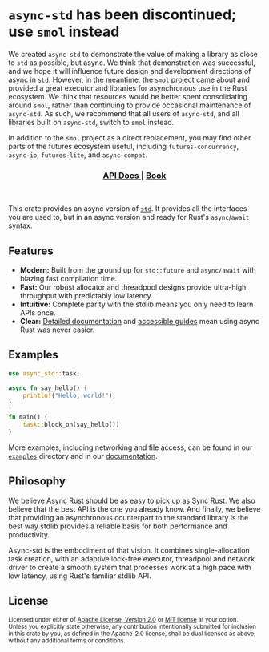 # `async-std` has been discontinued; use `smol` instead

We created `async-std` to demonstrate the value of making a library as close to
`std` as possible, but async. We think that demonstration was successful, and
we hope it will influence future design and development directions of async in
`std`. However, in the meantime, the [`smol`](https://github.com/smol-rs/smol/)
project came about and provided a great executor and libraries for asynchronous
use in the Rust ecosystem. We think that resources would be better spent
consolidating around `smol`, rather than continuing to provide occasional
maintenance of `async-std`. As such, we recommend that all users of
`async-std`, and all libraries built on `async-std`, switch to `smol` instead.

In addition to the `smol` project as a direct replacement, you may find other
parts of the futures ecosystem useful, including `futures-concurrency`,
`async-io`, `futures-lite`, and `async-compat`.


<div align="center">
  <h3>
    <a href="https://docs.rs/async-std">
      API Docs
    </a>
    <span> | </span>
    <a href="https://book.async.rs">
      Book
    </a>
  </h3>
</div>

<br/>

This crate provides an async version of [`std`]. It provides all the interfaces
you are used to, but in an async version and ready for Rust's `async`/`await`
syntax.

[`std`]: https://doc.rust-lang.org/std/index.html

## Features

- __Modern:__ Built from the ground up for `std::future` and `async/await` with
    blazing fast compilation time.
- __Fast:__ Our robust allocator and threadpool designs provide ultra-high
    throughput with predictably low latency.
- __Intuitive:__ Complete parity with the stdlib means you only need to learn
    APIs once.
- __Clear:__ [Detailed documentation][docs] and [accessible guides][book] mean
    using async Rust was never easier.

[docs]: https://docs.rs/async-std
[book]: https://book.async.rs

## Examples

```rust
use async_std::task;

async fn say_hello() {
    println!("Hello, world!");
}

fn main() {
    task::block_on(say_hello())
}
```

More examples, including networking and file access, can be found in our
[`examples`] directory and in our [documentation].

[`examples`]: https://github.com/async-rs/async-std/tree/HEAD/examples
[documentation]: https://docs.rs/async-std#examples
[`task::block_on`]: https://docs.rs/async-std/*/async_std/task/fn.block_on.html
[`"attributes"` feature]: https://docs.rs/async-std/#features

## Philosophy

We believe Async Rust should be as easy to pick up as Sync Rust. We also believe
that the best API is the one you already know. And finally, we believe that
providing an asynchronous counterpart to the standard library is the best way
stdlib provides a reliable basis for both performance and productivity.

Async-std is the embodiment of that vision. It combines single-allocation task
creation, with an adaptive lock-free executor, threadpool and network driver to
create a smooth system that processes work at a high pace with low latency,
using Rust's familiar stdlib API.

## License

<sup>
Licensed under either of <a href="LICENSE-APACHE">Apache License, Version
2.0</a> or <a href="LICENSE-MIT">MIT license</a> at your option.
</sup>

<br/>

<sub>
Unless you explicitly state otherwise, any contribution intentionally submitted
for inclusion in this crate by you, as defined in the Apache-2.0 license, shall
be dual licensed as above, without any additional terms or conditions.
</sub>
